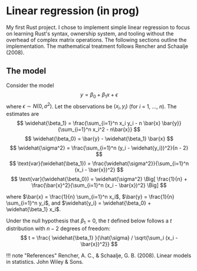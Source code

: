 # Linear regression (in prog)
My first Rust project. I chose to implement simple linear regression to focus on learning Rust's syntax, ownership system, and tooling without the overhead of complex matrix operations. The following sections outline the implementation. The mathematical treatment follows Rencher and Schaalje (2008).

## The model
Consider the model
$$
y = \beta_0 + \beta_1 x + \epsilon
$$
where $\epsilon \sim N(0, \sigma^2)$. Let the observations be $(x_i, y_i)$ (for $i$ = 1, ..., $n$). The estimates are
$$
\widehat{\beta_1} = \frac{\sum_{i=1}^n x_i y_i - n \bar{x} \bar{y}}{\sum_{i=1}^n x_i^2 - n\bar{x}}
$$
$$
\widehat{\beta_0} = \bar{y} - \widehat{\beta_1} \bar{x}
$$
$$
\widehat{\sigma^2} = \frac{\sum_{i=1}^n (y_i - \widehat{y_i})^2}{n - 2}
$$
$$
\text{var}(\widehat{\beta_1}) = \frac{\widehat{\sigma^2}}{\sum_{i=1}^n (x_i - \bar{x})^2}
$$
$$
\text{var}(\widehat{\beta_0}) = \widehat{\sigma^2} \Big[ \frac{1}{n} + \frac{\bar{x}^2}{\sum_{i=1}^n (x_i - \bar{x})^2} \Big]
$$

where $\bar{x} = \frac{1}{n} \sum_{i=1}^n x_i$, $\bar{y} = \frac{1}{n} \sum_{i=1}^n y_i$, and $\widehat{y_i} = \widehat{\beta_0} + \widehat{\beta_1} x_i$.

Under the null hypothesis that $\beta_1 = 0$, the $t$ defined below follows a $t$ distribution with $n - 2$ degrees of freedom:
$$
t = \frac{ \widehat{\beta_1} }{\hat{\sigma} / \sqrt{\sum_i (x_i - \bar{x})^2}}
$$





!!! note "References"
Rencher, A. C., & Schaalje, G. B. (2008). Linear models in statistics. John Wiley & Sons.
